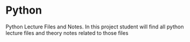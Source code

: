 # Python
Python Lecture Files and Notes.
In this project student will find all python lecture files and theory notes related to those files
